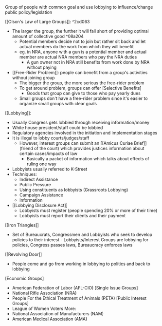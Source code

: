 
Group of people with common goal and use lobbying to influence/change public policy/legislation

[[Olson's Law of Large Groups]]:  ^2cd063
- The larger the group, the further it will fall short of providing optimal amount of collective good ^08a204
	- Potential members decide not to join but rather sit back and let actual members do the work from which they will benefit 
	- eg. in NRA, anyone with a gun is a potential member and actual member are actual NRA members who pay the NRA duties
		- A gun owner not in NRA still benefits from work done by NRA without paying 
- [[Free-Rider Problem]]: people can benefit from a group's activities without joining group 
	- The bigger the group, the more serious the free-rider problem 
	- To get around problem, groups can offer [Selective Benefits]
		- Goods that group can give to those who pay yearly dues
	- Small groups don't have a free-rider problem since it's easier to organize small groups with clear goals 

[[Lobbying]]: 
- Usually Congress gets lobbied through receiving information/money
- White house president/staff could be lobbied 
- Regulatory agencies involved in the initiation and implementation stages
- It is illegal to lobby courts/judges/staff
	- However, interest groups can submit an [[Amicus Curiae Brief]] (friend of the court) which provides justices information about certain cases/impacts of law
		- Basically a packet of information which talks about effects of ruling one way 
- Lobbyists usually referred to K-Street 
- Techniques:
	- Indirect Assistance
	- Public Pressure
	- Using constituents as lobbyists (Grassroots Lobbying)
	- Campaign Assistance
	- Information
- [[Lobbying Disclosure Act]]
	- Lobbyists must register (people spending 20% or more of their time)
	- Lobbyists must report their clients and their payment 

[[Iron Triangles]]
- Set of Bureaucrats, Congressmen and Lobbyists who seek to develop policies to their interest
		- Lobbyists/Interest Groups are lobbying for policies, Congress passes laws, Bureaucracy enforces laws

[[Revolving Door]]
- People come and go from working in lobbying to politics and back to lobbying 

[Economic Groups]
- American Federation of Labor (AFL-CIO)
[Single Issue Groups]
- National Rifle Association (NRA)
- People For the Ethical Treatment of Animals (PETA)
[Public Interest Groups]
- League of Women Voters 
More: 
- National Association of Manufacturers (NAM)
- American Medical Association (AMA)


